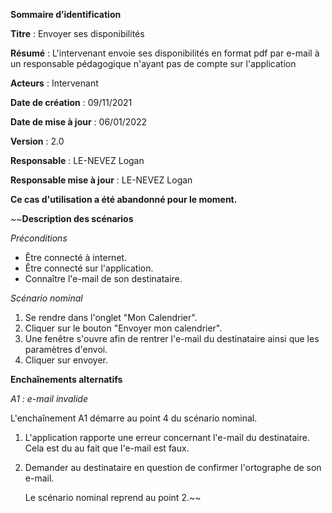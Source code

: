 **Sommaire d’identification**

  **Titre** : Envoyer ses disponibilités

  **Résumé** : L'intervenant envoie ses disponibilités en format pdf par e-mail à un responsable pédagogique n'ayant pas de compte sur l'application

  **Acteurs** : Intervenant

  **Date de création** : 09/11/2021

  **Date de mise à jour**  : 06/01/2022

  **Version** : 2.0

  **Responsable** : LE-NEVEZ Logan

  **Responsable mise à jour** : LE-NEVEZ Logan

  **Ce cas d'utilisation a été abandonné pour le moment.**

~~**Description des scénarios**

*Préconditions*

- Être connecté à internet.
- Être connecté sur l'application.
- Connaître l'e-mail de son destinataire.

*Scénario nominal*

1. Se rendre dans l'onglet "Mon Calendrier".
2. Cliquer sur le bouton "Envoyer mon calendrier".
3. Une fenêtre s'ouvre afin de rentrer l'e-mail du destinataire ainsi que les paramètres d'envoi.
4. Cliquer sur envoyer.

**Enchaînements alternatifs**

*A1 : e-mail invalide*

L'enchaînement A1 démarre au point 4 du scénario nominal.

1. L'application rapporte une erreur concernant l'e-mail du destinataire. Cela est du au fait que l'e-mail est faux.

2. Demander au destinataire en question de confirmer l'ortographe de son e-mail.

   Le scénario nominal reprend au point 2.~~
